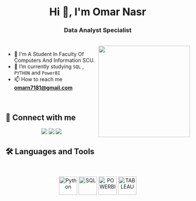 <h1 align="center">Hi 👋, I'm Omar Nasr</h1>
<h3 align="center">Data Analyst Specialist</h3>
<br>
<img align="right" src="https://user-images.githubusercontent.com/63050133/156676671-d5b2e362-97d4-4404-9447-dd71ddfea82f.gif" width = 250px/>

- :school: I'm A Student In Faculty Of Computers And Information SCU.
- 🌱 I’m currently studying `SQL` , `PYTHON` and `PowerBI`
- 📫 How to reach me **omarn7181@gmail.com**

<br>

## 📩 Connect with me
<p align="center">
    <a href="mailto:omarn7181@gmail.com" title="Gmail"><img src="https://img.shields.io/badge/gmail-%23F05033.svg?style=for-the-badge&logo=gmail&logoColor=white"/></a>  
<a href="https://www.facebook.com/omar.nasr.33?mibextid=LQQJ4d" title="Facebook"><img src="https://img.shields.io/badge/Facebook-%231877F2.svg?style=for-the-badge&logo=Facebook&logoColor=white"/></a>
    <a href="https://www.linkedin.com/in/omar-nasr-1392ab254?lipi=urn%3Ali%3Apage%3Ad_flagship3_profile_view_base_contact_details%3BqyJLiTRBQ9K337j0rE7ShQ%3D%3D" title="LinkedIn"><img src="https://img.shields.io/badge/linkedin-%230077B5.svg?style=for-the-badge&logo=linkedin&logoColor=white"/></a>  
</p>

## 🛠 Languages and Tools
<br>
<p align="center">
<a href="https://www.python.org/" title="Python"><img src="https://www.freepik.com/icon/python_5968350#fromView=search&page=1&position=2&uuid=11ebf4cf-8871-4363-a095-5a50c05efaa4" alt="Python"  width="50" height="50"></a>
<a href="https://www.sqlservertutorial.net/" title="SQL"><img src="https://www.freepik.com/icon/sql-server_3161133" alt="SQL" width="50" height="50"></a>
<a href="https://www.microsoft.com/en-us/power-platform/products/power-bi" title="POWERBI"><img src="https://images.datacamp.com/image/upload/v1724169856/image_ff55d03003.png" alt="POWERBI" width="50" height="50"></a>
<a href="https://www.tableau.com/products/trial" title="TABLEAU"><img src="https://analyticstraininghub.com/wp-content/uploads/2020/10/icon-tableau.png" alt="TABLEAU" width="50" height="50"></a>
</p>


  




